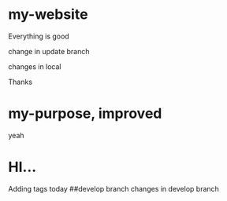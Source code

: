 # my-website
Everything is good

change in update branch

changes in local

Thanks

# my-purpose, improved

yeah

# HI...

Adding tags today
##develop branch
changes in develop branch
